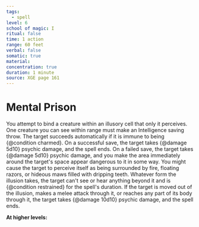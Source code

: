 ```yaml
---
tags:
  - spell
level: 6
school of magic: I
ritual: false
time: 1 action
range: 60 feet
verbal: false
somatic: true
material: 
concentration: true
duration: 1 minute
source: XGE page 161
---
```

# Mental Prison
You attempt to bind a creature within an illusory cell that only it perceives. One creature you can see within range must make an Intelligence saving throw. The target succeeds automatically if it is immune to being {@condition charmed}. On a successful save, the target takes {@damage 5d10} psychic damage, and the spell ends. On a failed save, the target takes {@damage 5d10} psychic damage, and you make the area immediately around the target's space appear dangerous to it in some way. You might cause the target to perceive itself as being surrounded by fire, floating razors, or hideous maws filled with dripping teeth. Whatever form the illusion takes, the target can't see or hear anything beyond it and is {@condition restrained} for the spell's duration. If the target is moved out of the illusion, makes a melee attack through it, or reaches any part of its body through it, the target takes {@damage 10d10} psychic damage, and the spell ends.

**At higher levels:** 